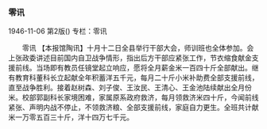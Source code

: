 ### 零讯

1946-11-06
第2版()
专栏：零讯

　　零讯
    【本报馆陶讯】十月十二日全县举行干部大会，师训班也全体参加。会上张政委讲述目前国内自卫战争情形，指出后方干部应紧张工作，节衣缩食献金支援前线。当场即有教员任镜堂起立响应，愿将全月薪金米一百四十斤全部献出。继有教育科董科长立起献全年积蓄洋五千元，每月二十斤小米补助费全部支援前线，直至战争胜利。接着赵树森、刘子俊、王汝民、王清心、王金池陆续献出全月份米。校部郭副科长家境困难，家属原系政府救济，每月领救济米四十斤，今闻前线紧张、声明内战不停止，不领救济粮、全部支援前线，家庭自力更生。全班共计献米一万零五百三十斤，洋十四万七千元。
